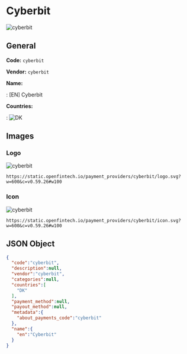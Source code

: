 
# Cyberbit 
![cyberbit](https://static.openfintech.io/payment_providers/cyberbit/logo.svg?w=600&c=v0.59.26#w100)  

## General 
 
**Code:** `cyberbit` 
 
**Vendor:** `cyberbit` 
 
**Name:**  
 
:	[EN] Cyberbit  
 
**Countries:**  
 
:	![DK](https://cdnjs.cloudflare.com/ajax/libs/flag-icon-css/3.3.0/flags/4x3/dk.svg#w24)  

## Images 

### Logo 
 
![cyberbit](https://static.openfintech.io/payment_providers/cyberbit/logo.svg?w=600&c=v0.59.26#w100)  

```
https://static.openfintech.io/payment_providers/cyberbit/logo.svg?w=600&c=v0.59.26#w100
```  

### Icon 
 
![cyberbit](https://static.openfintech.io/payment_providers/cyberbit/icon.svg?w=600&c=v0.59.26#w100)  

```
https://static.openfintech.io/payment_providers/cyberbit/icon.svg?w=600&c=v0.59.26#w100
```  

## JSON Object 

```json
{
  "code":"cyberbit",
  "description":null,
  "vendor":"cyberbit",
  "categories":null,
  "countries":[
    "DK"
  ],
  "payment_method":null,
  "payout_method":null,
  "metadata":{
    "about_payments_code":"cyberbit"
  },
  "name":{
    "en":"Cyberbit"
  }
}
```  
